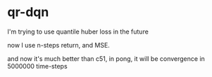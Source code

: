 # qr-dqn

I'm trying to use quantile huber loss in the future

now I use n-steps return, and MSE.

and now it's much better than c51, in pong, it will be convergence in 5000000 time-steps
